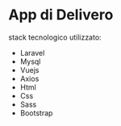 <h1>App di Delivero</h1>
  <p>stack tecnologico utilizzato:</p>
  <ul>
    <li>Laravel</li>
    <li>Mysql</li>
    <li>Vuejs</li>
    <li>Axios</li>
    <li>Html</li>
    <li>Css</li>
    <li>Sass</li>
    <li>Bootstrap</li>
  </ul>
   
   
   <div class="container">
    <div class="row">
        <div class="col>
        <img width="1438" alt="Schermata 2021-03-17 alle 16 52 44" src="https://user-images.githubusercontent.com/45883138/111501188-0caba200-8745-11eb-9605-ca6103659a8f.png">
      </div>
    </div>
</div>

